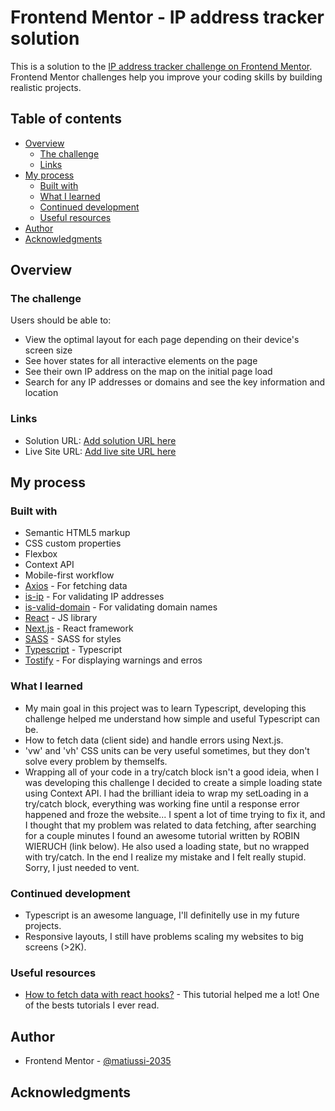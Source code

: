 # Frontend Mentor - IP address tracker solution

This is a solution to the [IP address tracker challenge on Frontend Mentor](https://www.frontendmentor.io/challenges/ip-address-tracker-I8-0yYAH0). Frontend Mentor challenges help you improve your coding skills by building realistic projects. 

## Table of contents

- [Overview](#overview)
  - [The challenge](#the-challenge)
  - [Links](#links)
- [My process](#my-process)
  - [Built with](#built-with)
  - [What I learned](#what-i-learned)
  - [Continued development](#continued-development)
  - [Useful resources](#useful-resources)
- [Author](#author)
- [Acknowledgments](#acknowledgments)


## Overview

### The challenge

Users should be able to:

- View the optimal layout for each page depending on their device's screen size
- See hover states for all interactive elements on the page
- See their own IP address on the map on the initial page load
- Search for any IP addresses or domains and see the key information and location


### Links

- Solution URL: [Add solution URL here](https://github.com/matiussi/ip-address-tracker)
- Live Site URL: [Add live site URL here](https://matiussi-ip-address-tracker.netlify.app)



## My process

### Built with

- Semantic HTML5 markup
- CSS custom properties
- Flexbox
- Context API
- Mobile-first workflow
- [Axios](https://github.com/axios/axios) - For fetching data
- [is-ip](https://github.com/sindresorhus/is-ip#readme) - For validating IP addresses
- [is-valid-domain](https://github.com/miguelmota/is-valid-domain) - For validating domain names
- [React](https://reactjs.org/) - JS library
- [Next.js](https://nextjs.org/) - React framework
- [SASS](https://sass-lang.com/) - SASS for styles
- [Typescript](https://www.typescriptlang.org/) - Typescript
- [Tostify](https://fkhadra.github.io/react-toastify) - For displaying warnings and erros


### What I learned

- My main goal in this project was to learn Typescript, developing this challenge helped me understand how simple and useful Typescript can be.
- How to fetch data (client side) and handle errors using Next.js.
- 'vw' and 'vh' CSS units can be very useful sometimes, but they don't solve every problem by themselfs.
- Wrapping all of your code in a try/catch block isn't a good ideia, when I was developing this challenge I decided to create a simple loading state using Context API. I had the brilliant ideia to wrap my setLoading in a try/catch block, everything was working fine until a response error happened and froze the website... I spent a lot of time trying to fix it, and I thought that my problem was related to data fetching, after searching for a couple minutes I found an awesome tutorial written by ROBIN WIERUCH (link below). He also used a loading state, but no wrapped with try/catch. In the end I realize my mistake and I felt really stupid. Sorry, I just needed to vent.


### Continued development

- Typescript is an awesome language, I'll definitelly use in my future projects.
- Responsive layouts, I still have problems scaling my websites to big screens (>2K).


### Useful resources

- [How to fetch data with react hooks?](https://www.robinwieruch.de/react-hooks-fetch-data) - This tutorial helped me a lot! One of the bests tutorials I ever read.


## Author

- Frontend Mentor - [@matiussi-2035](https://www.frontendmentor.io/profile/matiussi-2035)


## Acknowledgments

